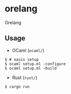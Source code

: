 # orelang

Orelang

## Usage

* OCaml (`ocaml/`)

```
$ # oasis setup
$ ocaml setup.ml -configure
$ ocaml setup.ml -build
```

* Rust (`rust/`)

```
$ cargo run
```


